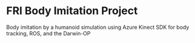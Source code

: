# FRI Body Imitation Project 
Body imitation by a humanoid simulation using Azure Kinect  SDK for body tracking, ROS, and the Darwin-OP
